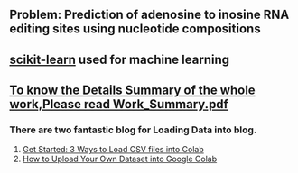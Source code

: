 ## Problem: Prediction of adenosine to inosine RNA editing sites using nucleotide compositions

## [scikit-learn](https://scikit-learn.org/)  used for machine learning

## [To know the Details Summary of the whole work,Please read Work_Summary.pdf](https://github.com/tanvirehsan/prediction-of-atoi-rna-editing-sites/blob/master/Work_Summary.pdf)  

### There are two fantastic blog for Loading Data into blog.

1. [Get Started: 3 Ways to Load CSV files into Colab](https://towardsdatascience.com/3-ways-to-load-csv-files-into-colab-7c14fcbdcb92)
2. [How to Upload Your Own Dataset into Google Colab](https://medium.com/@yuraist/how-to-upload-your-own-dataset-into-google-colab-e228727c87e9)

